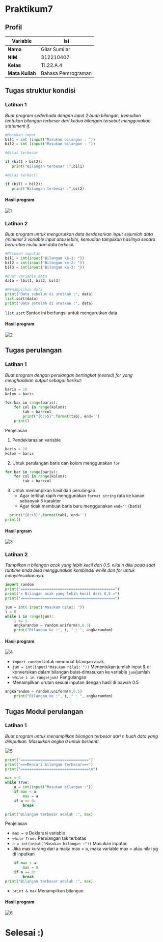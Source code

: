 # Praktikum7

## Profil
| Variable | Isi |
| -------- | --- |
| **Nama** | Gilar Sumilar |
| **NIM** | 312210407 |
| **Kelas** | TI.22.A.4 |
| **Mata Kuliah** | Bahasa Pemrograman |

## Tugas struktur kondisi 
### Latihan 1

*Buat program sederhada dengan input 2 buah bilangan, kemudian
 tentukan bilangan terbesar dari kedua bilangan tersebut
 menggunakan statement if.*
 
 ```Python
#Masukan input 
bil1 = int (input("Masukan bilangan : "))
bil2 = int (input("Masukan bilangan : "))

#Nilai terbesar

if (bil1 > bil2):
    print("Bilangan terbesar :",bil1)

#Nilai terkecil

if (bil1 < bil2):
    print("Bilangan terbesar :",bil2)
```
#### Hasil program
![1](Gambar/Gambar1.png)



### Latihan 2

*Buat program untuk mengurutkan data berdasarkan input sejumlah
 data (minimal 3 variable input atau lebih), kemudian tampilkan
 hasilnya secara berurutan mulai dari data terkecil.*
 
 ```Python
#Masukan inputan
bil1 = int(input("Bilangan ke-1: "))
bil2 = int(input("Bilangan ke-2: "))
bil3 = int(input("Bilangan ke-3: "))

#Buat variable data
data = [bil1, bil2, bil3]

#Menampilkan data
print("Data sebelum di urutkan :", data)
list.sort(data)
print("Data setelah di urutkan :", data)
```

`list.sort` Syntax ini berfungsi untuk mengurutkan data

#### Hasil program
 ![2](Gambar/Gambar02.png)

## Tugas perulangan
### Latihan 1

*Buat program dengan perulangan bertingkat (nested) for yang 
menghasilkan output sebagai berikut:*

```Python
baris = 10
kolom = baris

for bar in range(baris):
    for col in range(kolom):
        tab = bar+col
        print("{0:>5}".format(tab), end='')
    print()
```

Penjelasan

1. Pendeklarasian variable
```python
baris = 10
kolom = baris
```

2. Untuk perulangan baris dan kolom menggunakan `for`
```python
for bar in range(baris):
    for col in range(kolom):
        tab = bar+col        
```
3. Untuk menampikan hasil dari perulangan
     * Agar terlihat rapih menggunakan `format string` rata ke kanan sebanyak 5 karakter
     * Agar tidak membuat baris baru menggunakan `end=''` (baris)
```python
  print("{0:>5}".format(tab), end='')
print()    
```
#### Hasil prgram
 ![3](Gambar/Gambar4.png)

### Latihan 2

*Tampilkan n bilangan acak yang lebih kecil dari 0.5.* 
*nilai n diisi pada saat runtime*
*anda bisa menggunakan kombinasi while dan for untuk
 menyelesaikannya.*

```Python
import random
print("===========================================")
print("= Bilangan acak yang lebih kecil dari 0,5 =")
print("===========================================")

jum = int( input("Masukan nilai: "))
i = 0
while i in range(jum):
    i += 1
    angkarandom = random.uniform(0,0.5)
    print("Bilangan ke :", i, " : ", angkarandom)
```

#### Hasil program
![4](Gambar/Gambar3.png)
- `import random` Untuk membuat bilangan acak
- `jum = int(input("Masukan nilai: "))` Menentukan jumlah input & di konversikan dalam bilangan bulat-dimasukan ke variable `jum`/jumlah
- `while i in range(jum)` Pengulangan
- Menampilkan urutan sesuai inputan dengan hasil di bawah 0.5
```python
angkarandom = random.uniform(0,0.5)
    print("Bilangan ke :", i, " : ", angkarandom)
```
## Tugas Modul perulangan
### Latihan 1

*Buat program untuk menampilkan bilangan terbesar dari n buah data yang diinputkan.
Masukkan angka 0 untuk berhenti.*

![5](Gambar/Gambar7.png)

```Python
print("===============================")
print("===Mencari bilangan terbesar===")
print("===============================\n")

max = 0
while True:
    a = int(input("Masukan bilangan :"))
    if max < a:
        max = a
    if a == 0:
        break

print("Bilangan terbesar adalah :", max)
```
Penjelasan 
- `max = 0` Deklarasi variable
- `while True:` Perulangan tak terbatas
-  `a = int(input("Masukan bilangan :"))` Masukan inputan
-  Jika max kurang dari a maka max = a, maka variable max = atau nilai yg di inputkan
```Python
    if max < a:
        max = 0
    if a == 0:
        break
print("Bilangan terbesar adalah :", max)
```
- `print & max` Menampilkan bilangan 

#### Hasil program
![6](Gambar/Gambar05.png)


# Selesai :)



